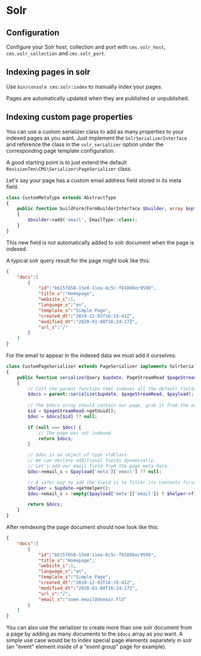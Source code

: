 # Solr

## Configuration

Configure your Solr host, collection and port with `cms.solr_host`, `cms.solr_collection` and `cms.solr_port`.

## Indexing pages in solr

Use `bin/console cms:solr:index` to manually index your pages.

Pages are automatically updated when they are published or unpublished.

## Indexing custom page properties

You can use a custom serializer class to add as many properties to your indexed pages as you want.
Just implement the `SolrSerializerInterface` and reference the class in the `solr_serializer` option under the corresponding page template configuration.

A good starting point is to just extend the default `RevisionTen\CMS\Serializer\PageSerializer` class.

Let's say your page has a custom email address field stored in its meta field.

```php
class CustomMetaType extends AbstractType
{
    public function buildForm(FormBuilderInterface $builder, array $options): void
    {
        $builder->add('email', EmailType::class);
    }
}
```

This new field is not automatically added to solr document when the page is indexed.

A typical solr query result for the page might look like this:

```json
{
    "docs":[
        {
            "id":"b615f658-15e8-11ea-bc5c-f01898ec9598",
            "title_s":"Homepage",
            "website_i":1,
            "language_s":"en",
            "template_s":"Simple Page",
            "created_dt":"2019-12-03T16:19:41Z",
            "modified_dt":"2020-01-08T16:24:17Z",
            "url_s":"/"
        }
    ]
}
```

For the email to appear in the indexed data we must add it ourselves:

```php
class CustomPageSerializer extends PageSerializer implements SolrSerializerInterface
{
    public function serialize(Query $update, PageStreamRead $pageStreamRead, array $payload = null): array
    {
        // Call the parent function that indexes all the default fields like the title, website, etc.
        $docs = parent::serialize($update, $pageStreamRead, $payload);
    
        // The $docs array should contain our page, grab it from the array so we can add more fields to it.
        $id = $pageStreamRead->getUuid();   
        $doc = $docs[$id] ?? null;

        if (null === $doc) {
            // The page was not indexed.
            return $docs;
        }

        // $doc is an object of type stdClass.
        // We can declare additional fields dynamically.
        // Let's add our email field from the page meta data. 
        $doc->email_s = $payload['meta']['email'] ?? null;

        // A safer way to add the field is to filter its contents first with the help of the solarium helper.
        $helper = $update->getHelper();
        $doc->email_s = !empty($payload['meta']['email']) ? $helper->filterControlCharacters($payload['meta']['email']) : null;

        return $docs;
    }
}
```

After reindexing the page document should now look like this:

```json
{
    "docs":[
        {
            "id":"b615f658-15e8-11ea-bc5c-f01898ec9598",
            "title_s":"Homepage",
            "website_i":1,
            "language_s":"en",
            "template_s":"Simple Page",
            "created_dt":"2019-12-03T16:19:41Z",
            "modified_dt":"2020-01-08T16:24:17Z",
            "url_s":"/",
            "email_s":"some.email@domain.tld"
        }
    ]
}
```

You can also use the serializer to create more than one solr document from a page by adding as many documents to the
`$docs` array as you want.
A simple use case would be to index special page elements separately in solr (an "event" element inside of a "event group" page for example).
